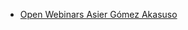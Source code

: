 - [Open Webinars Asier Gómez Akasuso](https://openwebinars.net/academia/aprende/aprovisionamiento-ansible)
